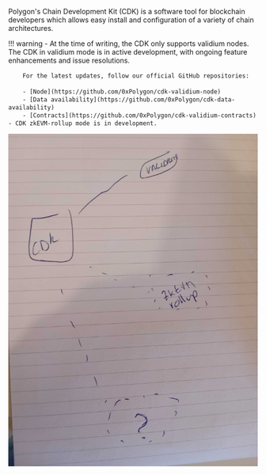 Polygon's Chain Development Kit (CDK) is a software tool for blockchain developers which allows easy install and configuration of a variety of chain architectures.

!!! warning
    - At the time of writing, the CDK only supports validium nodes. The CDK in validium mode is in active development, with ongoing feature enhancements and issue resolutions. 
        
        For the latest updates, follow our official GitHub repositories:

        - [Node](https://github.com/0xPolygon/cdk-validium-node)
        - [Data availability](https://github.com/0xPolygon/cdk-data-availability)
        - [Contracts](https://github.com/0xPolygon/cdk-validium-contracts)
    - CDK zkEVM-rollup mode is in development.

![CDK flavors](../img/cdk/cdk-modes.jpg) 